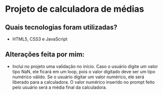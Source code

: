 # Projeto de calculadora de médias
## **Quais tecnologias foram utilizadas?**
- HTML5, CSS3 e JavaScript
## **Alterações feita por mim:** 
- Inclui no projeto uma validação no início. Caso o usuário digite um valor tipo NaN, ele ficará em um loop, pois o valor digitado deve ser um tipo numérico válido. Se o usuário digitar um valor numérico, ele será liberado para a calculadora. O valor numérico inserido no prompt feito pelo usuário será a média final da calculadora.
